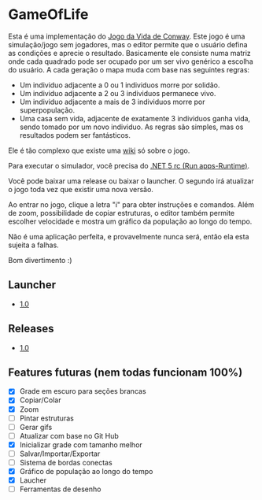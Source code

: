 # GameOfLife

Esta é uma implementação do [Jogo da Vida de Conway](https://pt.wikipedia.org/wiki/Jogo_da_vida).
Este jogo é uma simulação/jogo sem jogadores, mas o editor permite que o usuário defina as condições e aprecie o resultado.
Basicamente ele consiste numa matriz onde cada quadrado pode ser ocupado por um ser vivo genérico a escolha do usuário. A cada geração o mapa muda com base nas seguintes regras:
- Um individuo adjacente a 0 ou 1 individuos morre por solidão.
- Um individuo adjacente a 2 ou 3 individuos permanece vivo.
- Um individuo adjacente a mais de 3 individuos morre por superpopulação.
- Uma casa sem vida, adjacente de exatamente 3 individuos ganha vida, sendo tomado por um novo individuo.
As regras são simples, mas os resultados podem ser fantásticos.

Ele é tão complexo que existe uma [wiki](https://www.conwaylife.com/wiki/Main_Page) só sobre o jogo.

Para executar o simulador, você precisa do [.NET 5 rc (Run apps-Runtime)](https://dotnet.microsoft.com/download/dotnet/5.0).

Você pode baixar uma release ou baixar o launcher. O segundo irá atualizar o jogo toda vez que existir uma nova versão.

Ao entrar no jogo, clique a letra "i" para obter instruções e comandos. Além de zoom, possibilidade de copiar estruturas, o editor também permite escolher velocidade e mostra um gráfico da população ao longo do tempo.

Não é uma aplicação perfeita, e provavelmente nunca será, então ela esta sujeita a falhas.

Bom divertimento :)

## Launcher

- [1.0](https://github.com/trevisharp/GameOfLife/releases/tag/l1.0)

## Releases

- [1.0](https://github.com/trevisharp/GameOfLife/releases/tag/1%2C0)

## Features futuras (nem todas funcionam 100%)

- [x] Grade em escuro para seções brancas 
- [x] Copiar/Colar
- [x] Zoom
- [ ] Pintar estruturas
- [ ] Gerar gifs
- [ ] Atualizar com base no Git Hub
- [x] Inicializar grade com tamanho melhor
- [ ] Salvar/Importar/Exportar
- [ ] Sistema de bordas conectas
- [x] Gráfico de população ao longo do tempo
- [x] Laucher
- [ ] Ferramentas de desenho